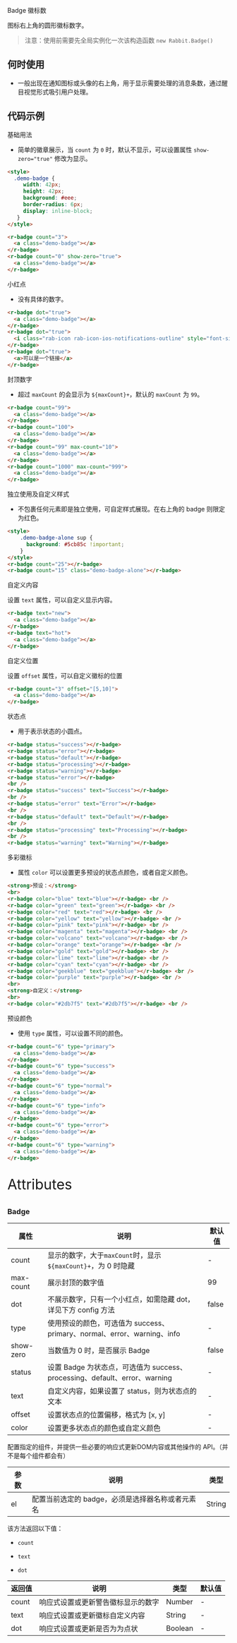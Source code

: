 Badge 徽标数

图标右上角的圆形徽标数字。

> 注意：使用前需要先全局实例化一次该构造函数  `new Rabbit.Badge()`

## 何时使用

- 一般出现在通知图标或头像的右上角，用于显示需要处理的消息条数，通过醒目视觉形式吸引用户处理。

## 代码示例

基础用法

- 简单的徽章展示，当 `count` 为 `0` 时，默认不显示，可以设置属性 `show-zero="true"` 修改为显示。

```html
<style>
  .demo-badge {
     width: 42px;
     height: 42px;
     background: #eee;
     border-radius: 6px;
     display: inline-block;
   }
</style>

<r-badge count="3">
  <a class="demo-badge"></a>
</r-badge>
<r-badge count="0" show-zero="true">
  <a class="demo-badge"></a>
</r-badge>
```

小红点

- 没有具体的数字。

```html
<r-badge dot="true">
  <a class="demo-badge"></a>
</r-badge>
<r-badge dot="true">
  <i class="rab-icon rab-icon-ios-notifications-outline" style="font-size: 26px"></i>
</r-badge>
<r-badge dot="true">
  <a>可以是一个链接</a>
</r-badge>
```

封顶数字

- 超过 `maxCount` 的会显示为 `${maxCount}+`，默认的 `maxCount` 为 `99`。

```html
<r-badge count="99">
  <a class="demo-badge"></a>
</r-badge>
<r-badge count="100">
  <a class="demo-badge"></a>
</r-badge>
<r-badge count="99" max-count="10">
  <a class="demo-badge"></a>
</r-badge>
<r-badge count="1000" max-count="999">
  <a class="demo-badge"></a>
</r-badge>
```

独立使用及自定义样式 

- 不包裹任何元素即是独立使用，可自定样式展现。在右上角的 badge 则限定为红色。

```html
<style>
    .demo-badge-alone sup {
      background: #5cb85c !important;
    }
</style>
<r-badge count="25"></r-badge>
<r-badge count="15" class="demo-badge-alone"></r-badge>
```

自定义内容

设置 `text` 属性，可以自定义显示内容。

```html
<r-badge text="new">
  <a class="demo-badge"></a>
</r-badge>
<r-badge text="hot">
  <a class="demo-badge"></a>
</r-badge>
```

自定义位置

设置 `offset` 属性，可以自定义徽标的位置

```html
<r-badge count="3" offset="[5,10]">
  <a class="demo-badge"></a>
</r-badge>
```



状态点 

- 用于表示状态的小圆点。

```html
<r-badge status="success"></r-badge>
<r-badge status="error"></r-badge>
<r-badge status="default"></r-badge>
<r-badge status="processing"></r-badge>
<r-badge status="warning"></r-badge>
<r-badge status="error"></r-badge>
<br />
<r-badge status="success" text="Success"></r-badge>
<br />
<r-badge status="error" text="Error"></r-badge>
<br />
<r-badge status="default" text="Default"></r-badge>
<br />
<r-badge status="processing" text="Processing"></r-badge>
<br />
<r-badge status="warning" text="Warning"></r-badge>
```

多彩徽标

- 属性 `color` 可以设置更多预设的状态点颜色，或者自定义颜色。

```html
<strong>预设：</strong>
<br>
<r-badge color="blue" text="blue"></r-badge> <br />
<r-badge color="green" text="green"></r-badge> <br />
<r-badge color="red" text="red"></r-badge> <br />
<r-badge color="yellow" text="yellow"></r-badge> <br />
<r-badge color="pink" text="pink"></r-badge> <br />
<r-badge color="magenta" text="magenta"></r-badge> <br />
<r-badge color="volcano" text="volcano"></r-badge> <br />
<r-badge color="orange" text="orange"></r-badge> <br />
<r-badge color="gold" text="gold"></r-badge> <br />
<r-badge color="lime" text="lime"></r-badge> <br />
<r-badge color="cyan" text="cyan"></r-badge> <br />
<r-badge color="geekblue" text="geekblue"></r-badge> <br />
<r-badge color="purple" text="purple"></r-badge> <br />
<br>
<strong>自定义：</strong>
<br>
<r-badge color="#2db7f5" text="#2db7f5"></r-badge> <br />
```

预设颜色

- 使用 `type` 属性，可以设置不同的颜色。

```html
<r-badge count="6" type="primary">
  <a class="demo-badge"></a>
</r-badge>
<r-badge count="6" type="success">
  <a class="demo-badge"></a>
</r-badge>
<r-badge count="6" type="normal">
  <a class="demo-badge"></a>
</r-badge>
<r-badge count="6" type="info">
  <a class="demo-badge"></a>
</r-badge>
<r-badge count="6" type="error">
  <a class="demo-badge"></a>
</r-badge>
<r-badge count="6" type="warning">
  <a class="demo-badge"></a>
</r-badge>
```

<p style="font-size: 32px">Attributes</p>

### Badge

| 属性      | 说明                                                         | 默认值 |
| --------- | ------------------------------------------------------------ | ------ |
| count     | 显示的数字，大于`maxCount`时，显示`${maxCount}+`，为 0 时隐藏 | -      |
| max-count | 展示封顶的数字值                                             | 99     |
| dot       | 不展示数字，只有一个小红点，如需隐藏 dot，详见下方 config 方法 | false  |
| type      | 使用预设的颜色，可选值为 success、primary、normal、error、warning、info | -      |
| show-zero | 当数值为 0 时，是否展示 Badge                                | false  |
| status    | 设置 Badge 为状态点，可选值为 success、processing、default、error、warning | -      |
| text      | 自定义内容，如果设置了 status，则为状态点的文本              | -      |
| offset    | 设置状态点的位置偏移，格式为 [x, y]                          | -      |
| color     | 设置更多状态点的颜色或自定义颜色                             | -      |

配置指定的组件，并提供一些必要的响应式更新DOM内容或其他操作的 API。（并不是每个组件都会有）

| 参数 | 说明                                             | 类型   |
| ---- | ------------------------------------------------ | ------ |
| el   | 配置当前选定的 badge，必须是选择器名称或者元素名 | String |

该方法返回以下值：

- `count`
- `text`

- `dot`

| 返回值 | 说明                               | 类型    | 默认值 |
| ------ | ---------------------------------- | ------- | ------ |
| count  | 响应式设置或更新警告徽标显示的数字 | Number  | -      |
| text   | 响应式设置或更新徽标自定义内容     | String  | -      |
| dot    | 响应式设置或更新是否为为点状       | Boolean | -      |
